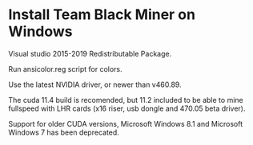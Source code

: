 # Install Team Black Miner on Windows

Visual studio 2015-2019 Redistributable Package.

Run ansicolor.reg script for colors.

Use the latest NVIDIA driver, or newer than v460.89.

The cuda 11.4 build is recomended, but 11.2 included to be able to mine fullspeed with LHR cards (x16 riser, usb dongle and 470.05 beta driver).

Support for older CUDA versions, Microsoft Windows 8.1 and Microsoft Windows 7 has been deprecated.
